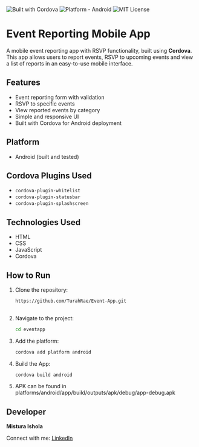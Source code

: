 ![Built with Cordova](https://img.shields.io/badge/Built%20with-Cordova-blue)
![Platform - Android](https://img.shields.io/badge/Platform-Android-green)
![MIT License](https://img.shields.io/badge/License-MIT-yellow.svg)


# Event Reporting Mobile App

A mobile event reporting app with RSVP functionality, built using **Cordova**. 
This app allows users to report events, RSVP to upcoming events and 
view a list of reports in an easy-to-use mobile interface.

## Features

- Event reporting form with validation
- RSVP to specific events
- View reported events by category
- Simple and responsive UI
- Built with Cordova for Android deployment

## Platform

- Android (built and tested)
  

## Cordova Plugins Used

- `cordova-plugin-whitelist`
- `cordova-plugin-statusbar`
- `cordova-plugin-splashscreen`

## Technologies Used

- HTML
- CSS
- JavaScript
- Cordova

##  How to Run

1. Clone the repository:
   ```bash
   https://github.com/TurahRae/Event-App.git
  
2. Navigate to the project:
   ```bash
   cd eventapp

3. Add the platform:
   ```bash
   cordova add platform android

4. Build the App:
    ```bash
   cordova build android

5. APK can be found in platforms/android/app/build/outputs/apk/debug/app-debug.apk




## Developer

**Mistura Ishola**

Connect with me: [LinkedIn](https://www.linkedin.com/in/mistura-ishola/)


